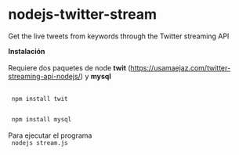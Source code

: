 # nodejs-twitter-stream
Get the live tweets from keywords through the Twitter streaming API

<b>Instalación</b><br><br>
Requiere dos paquetes de node <b>twit</b> (<a href="https://usamaejaz.com/twitter-streaming-api-nodejs/" target=_blank>https://usamaejaz.com/twitter-streaming-api-nodejs/</a>) y <b>mysql</b>
<br><br>
<code>
<br>
npm install twit
<br></code>
<code>
<br>
npm install mysql
<br></code>
<br>
Para ejecutar el programa 
<br>
<code>
nodejs stream.js
</code>
